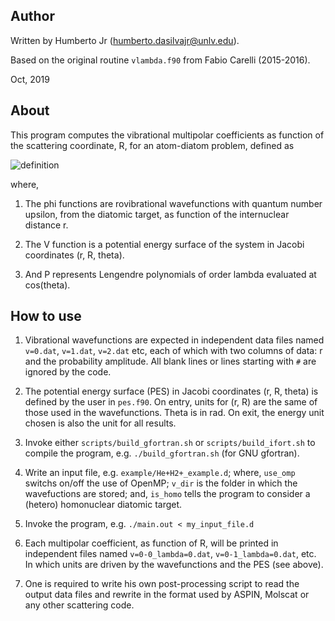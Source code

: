 Author
------

Written by Humberto Jr (humberto.dasilvajr@unlv.edu).

Based on the original routine `vlambda.f90` from Fabio Carelli (2015-2016).

Oct, 2019


About
-----

This program computes the vibrational multipolar coefficients as function of the
scattering coordinate, R, for an atom-diatom problem, defined as

![](https://github.com/violador/vib_multipolar_coeff/blob/master/doc/definition.jpg "definition")

where,

1. The phi functions are rovibrational wavefunctions with quantum number upsilon,
from the diatomic target, as function of the internuclear distance r.

2. The V function is a potential energy surface of the system in Jacobi coordinates (r, R, theta).

3. And P represents Lengendre polynomials of order lambda evaluated at cos(theta).



How to use
----------

1. Vibrational wavefunctions are expected in independent data files named `v=0.dat`,
`v=1.dat`, `v=2.dat` etc, each of which with two columns of data: r and the probability
amplitude. All blank lines or lines starting with `#` are ignored by the code.

2. The potential energy surface (PES) in Jacobi coordinates (r, R, theta) is
defined by the user in `pes.f90`. On entry, units for (r, R) are the same of those
used in the wavefunctions. Theta is in rad. On exit, the energy unit chosen is
also the unit for all results.

3. Invoke either `scripts/build_gfortran.sh` or `scripts/build_ifort.sh` to compile the program, e.g.
`./build_gfortran.sh` (for GNU gfortran).

4. Write an input file, e.g. `example/He+H2+_example.d`; where, `use_omp` switchs
on/off the use of OpenMP; `v_dir` is the folder in which the wavefuctions are stored;
and, `is_homo` tells the program to consider a (hetero) homonuclear diatomic target.

5. Invoke the program, e.g. `./main.out < my_input_file.d`

6. Each multipolar coefficient, as function of R, will be printed in independent
files named `v=0-0_lambda=0.dat`, `v=0-1_lambda=0.dat`, etc. In which units are
driven by the wavefunctions and the PES (see above).

7. One is required to write his own post-processing script to read the output
data files and rewrite in the format used by ASPIN, Molscat or any other
scattering code.
